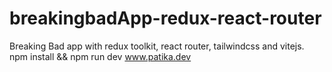# breakingbadApp-redux-react-router
Breaking Bad app with redux toolkit, react router, tailwindcss and vitejs.
npm install && npm run dev
www.patika.dev
